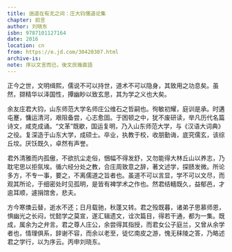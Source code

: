 ```yaml
---
title: 逍遥在有无之间：庄大钧儒道论集
chapter: 前言
author: 刘晓东
isbn: 9787101127164
date: 2016
location: cn
from: https://e.jd.com/30420307.html
archive-is: 
note: 序以文言而已，後文庶幾直語
---
```

正今之世，文明缉熙，儒说不可以持世，道术不可以隐身，其致用之功息矣。虽然，撷精华以泽国性，撢幽眇以致玄思，其为学之义也大矣。

余友庄君大钧，山东师范大学名师庄公维石之哲嗣也。徇敏初耀，庭训是承。时遘屯蹇，慵运清河，艰阻备尝，心志愈固。于困顿之中，犹不废研读，举凡历代名篇诗文，咸克成诵。“文革”既歇，国运复明，乃入山东师范大学，与《汉语大词典》之役。复深造于山东大学，成硕士。卒业，执教于校，收朋勤诲，底究儒玄，该综丘坟。厌饫既久，卓然有声誉。

君外清雅而内孤傲，不欲抗尘走俗，悃幅不得发舒，又勿能得大林丘山以养志，乃耽宅思以拒氛埃。循六经分处之教，合庄周致意之辞，著文述学，探赜发微。所论多方，不专一事，要之，不离儒道之旨者也。虽道不可以言显，学不可以文尽，而观其所论，于细密处时见孤明，是皆有裨学术之作也。然君结轖既久，益郁邑，才逾耳顺，遽捐馆舍，悲夫。

方今寒燠云替，逝水不还；日月载驰，秋蓬又转。君之殁既暮，诸弟子思慕师恩，惧幽光之长闷，忧懿学之莫宣，遂汇辑遗文，诠次篇目，得若干通，都为一集。既成，属余为之弁言。君之尊人庄公，余尝得其指授，而君女公子庭兰，又曾从余学者也，情理俱系，辞谢不容，而余以老至，徒忆南皮之游，愧无秣陵之答，乃略述君之学行，以为序云。丙申刘晓东。
